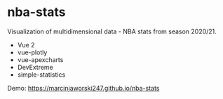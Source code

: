 # nba-stats

Visualization of multidimensional data - NBA stats from season 2020/21.

- Vue 2
- vue-plotly
- vue-apexcharts
- DevExtreme
- simple-statistics

Demo: https://marcinjaworski247.github.io/nba-stats
